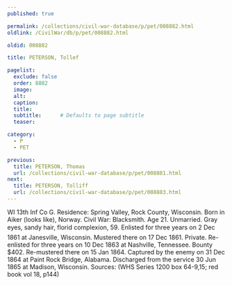 ```yaml
---
published: true

permalink: /collections/civil-war-database/p/pet/008882.html
oldlink: /CivilWar/db/p/pet/008882.html

oldid: 008882

title: PETERSON, Tollef

pagelist:
  exclude: false
  order: 8882
  image: 
  alt:
  caption:
  title:
  subtitle:      # Defaults to page subtitle
  teaser:

category: 
  - P 
  - PET

previous:
  title: PETERSON, Thomas
  url: /collections/civil-war-database/p/pet/008881.html  
next:
  title: PETERSON, Tolliff
  url: /collections/civil-war-database/p/pet/008883.html   
---
```

WI 13th Inf Co G. Residence: Spring Valley, Rock County, Wisconsin. Born in Aiker (looks like), Norway. Civil War: Blacksmith. Age 21. Unmarried. Gray eyes, sandy hair, florid complexion, 5&#146;9&#148;. Enlisted for three years on 2 Dec 1861 at Janesville, Wisconsin. Mustered there on 17 Dec 1861. Private. Re-enlisted for three years on 10 Dec 1863 at Nashville, Tennessee. Bounty $402. Re-mustered there on 15 Jan 1864. Captured by the enemy on 31 Dec 1864 at Paint Rock Bridge, Alabama. Discharged from the service 30 Jun 1865 at Madison, Wisconsin. Sources: (WHS Series 1200 box 64-9,15; red book vol 18, p144)